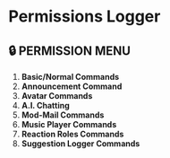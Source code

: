 # Permissions Logger

## 🔒 PERMISSION MENU

1.   **Basic/Normal Commands**
2.  **Announcement Command**
3.  **Avatar Commands**
4.  **A.I. Chatting**
5.  **Mod-Mail Commands**
6.  **Music Player Commands**
7.  **Reaction Roles Commands**
8.  **Suggestion Logger Commands**





